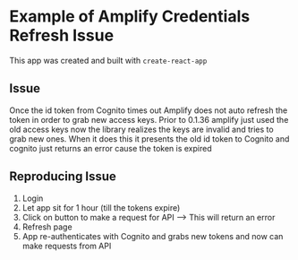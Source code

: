 # Example of Amplify Credentials Refresh Issue

This app was created and built with  `create-react-app`

## Issue
Once the id token from Cognito times out Amplify does not auto refresh the token in order to grab new access keys. Prior to 0.1.36 amplify just used the old access keys now the library realizes the keys are invalid and tries to grab new ones. When it does this it presents the old id token to Cognito and cognito just returns an error cause the token is expired


## Reproducing Issue

1. Login
2. Let app sit for 1 hour (till the tokens expire)
3. Click on button to make a request for API --> This will return an error
4. Refresh page
5. App re-authenticates with Cognito and grabs new tokens and now can make requests from API


